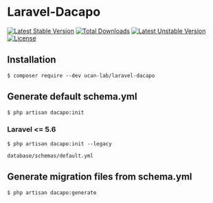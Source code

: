 # Laravel-Dacapo

[![Latest Stable Version](https://poser.pugx.org/ucan-lab/laravel-dacapo/v/stable)](https://packagist.org/packages/ucan-lab/laravel-dacapo)
[![Total Downloads](https://poser.pugx.org/ucan-lab/laravel-dacapo/downloads)](https://packagist.org/packages/ucan-lab/laravel-dacapo)
[![Latest Unstable Version](https://poser.pugx.org/ucan-lab/laravel-dacapo/v/unstable)](https://packagist.org/packages/ucan-lab/laravel-dacapo)
[![License](https://poser.pugx.org/ucan-lab/laravel-dacapo/license)](https://packagist.org/packages/ucan-lab/laravel-dacapo)

## Installation

```
$ composer require --dev ucan-lab/laravel-dacapo
```

## Generate default schema.yml

```
$ php artisan dacapo:init
```

### Laravel <= 5.6

```
$ php artisan dacapo:init --legacy
```

`database/schemas/default.yml`

## Generate migration files from schema.yml

```
$ php artisan dacapo:generate
```
